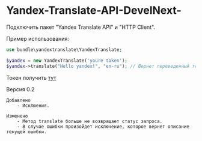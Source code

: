 # Yandex-Translate-API-DevelNext-

Подключить пакет "Yandex Translate API" и "HTTP Client".

Пример использования:

```php
use bundle\yandextranslate\YandexTranslate;

$yandex = new YandexTranslate('youre token');
$yandex->translate("Hello yandex!", "en-ru"); // Вернет переведенный текст, или произойдет иключение
```

Токен получить [тут](https://tech.yandex.ru/keys/get/?service=trnsl)

Версия 0.2

	Добавлено
		- Исклюения.

	Изменено
		- Метод translate больше не возвращает статус запроса.
		- В случае ошибки произойдет исключение, которое вернет описание текущей ошибки.